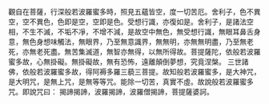 觀自在菩薩，行深般若波羅蜜多時，照見五蘊皆空，度一切苦厄。舍利子，色不異空，空不異色，色即是空，空即是色。受想行識，亦復如是。舍利子，是諸法空相，不生不滅，不垢不凈，不增不減，是故空中無色，無受想行識，無眼耳鼻舌身意，無色身想味觸法，無眼界，乃至無意識界，無無明，亦無無明盡，乃至無老死，亦無老死盡。無苦集滅道，無智亦無得，以無所得故。菩提薩陀，依般若波羅蜜多故，心無掛礙。無掛礙故，無有恐怖，遠離顛倒夢想，究竟涅槃。
三世諸佛，依般若波羅蜜多故，得阿褥多羅三藐三菩提。故知般若波羅蜜多，是大神咒，是大明咒，是無上咒，是無等等咒。能除一切苦，真實不虛。故說般若波羅蜜多咒。即說咒曰：
揭諦揭諦，波羅揭諦，波羅僧揭諦，菩提薩婆訶。
